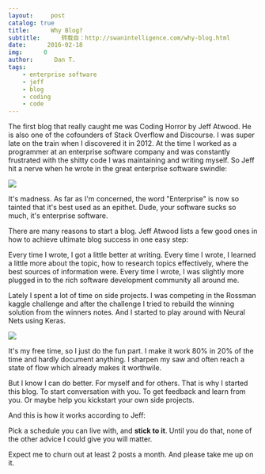 ```yaml
---
layout:     post
catalog: true
title:      Why Blog?
subtitle:      转载自：http://swanintelligence.com/why-blog.html
date:      2016-02-18
img:      0
author:      Dan T.
tags:
    - enterprise software
    - jeff
    - blog
    - coding
    - code
---
```


The first blog that really caught me was Coding Horror by Jeff Atwood. He is
also one of the cofounders of Stack Overflow and
Discourse. I was super late on the train when I discovered it in 2012. At the time I
worked as a programmer at an enterprise software company and was constantly frustrated with the shitty code I was
maintaining and writing myself. So Jeff hit a nerve when he wrote in
the great enterprise software swindle:

![](http://swanintelligence.com/images/2016q1/coding_horror.png)


> 
It's madness. As far as I'm concerned, the word "Enterprise" is now so tainted that it's best used as an epithet.
Dude, your software sucks so much, it's enterprise software.


There are many reasons to start a blog. Jeff Atwood lists a few good ones in
how to achieve ultimate blog success in one easy step:

> 
Every time I wrote, I got a little better at writing.
Every time I wrote, I learned a little more about the topic, how to research topics effectively,
where the best sources of information were. Every time I wrote,
I was slightly more plugged in to the rich software development community all around me.


Lately I spent a lot of time on side projects. I was competing in the
Rossman kaggle challenge and after the challenge I tried to rebuild
the winning solution from the winners notes. And I started to play around with Neural Nets using
Keras.

![](http://swanintelligence.com/images/2016q1/rossmann.jpg)


It's my free time, so I just do the fun part. I make it work 80% in 20%
of the time and hardly document anything. I sharpen my saw and
often reach a state of flow which already makes it worthwile.

But I know I can do better. For myself and for others. That is why I started this blog. To start
conversation with you. To get feedback and learn from you. Or maybe help you kickstart your own side projects.

And this is how it works according to Jeff:

> 
Pick a schedule you can live with, and **stick to it**. Until you do that, none of the other advice
I could give you will matter.


Expect me to churn out at least 2 posts a month. And please take me up on it.
